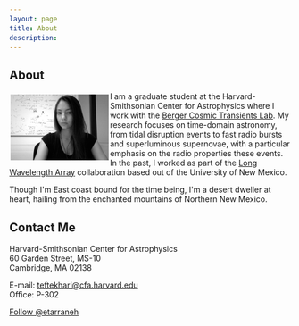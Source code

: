 ```yaml
---
layout: page
title: About
description: 
---
```

## About

<img src="images/profilepic.jpg" align="left" width="35%" style="display:inline;margin:5px 2px 2px 2px;"> I am a graduate student at the Harvard-Smithsonian Center for Astrophysics where I work with the <a href="https://www.transients.science/">Berger Cosmic Transients Lab</a>. My research focuses on time-domain astronomy, from tidal disruption events to fast radio bursts and superluminous supernovae, with a particular emphasis on the radio properties these events. In the past, I worked as part of the [Long Wavelength Array](http://www.phys.unm.edu/~lwa/index.html) collaboration based out of the University of New Mexico.

Though I'm East coast bound for the time being, I'm a desert dweller at heart, hailing from the enchanted mountains of Northern New Mexico.

## Contact Me

Harvard-Smithsonian Center for Astrophysics  
60 Garden Street, MS-10  
Cambridge, MA 02138  

E-mail: [teftekhari@cfa.harvard.edu](mailto:teftekhari@cfa.harvard.edu)  
Office: P-302

<a href="https://twitter.com/etarraneh" class="twitter-follow-button" data-show-count="false">Follow @etarraneh</a><script async src="//platform.twitter.com/widgets.js" charset="utf-8"></script>



